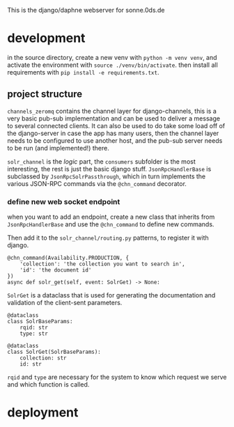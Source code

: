 This is the django/daphne webserver for sonne.0ds.de

# development

in the source directory, create a new venv with `python -m venv venv`, and activate the environment with `source ./venv/bin/activate`.
then install all requirements with `pip install -e requirements.txt`.

## project structure

`channels_zeromq` contains the channel layer for django-channels, this is a very basic pub-sub implementation and can be used to deliver a message to several connected clients.
It can also be used to do take some load off of the django-server in case the app has many users, then the channel layer needs to be configured to use another host, and the pub-sub server needs to be run (and implemented!) there.

`solr_channel` is the *logic* part, the `consumers` subfolder is the most interesting, the rest is just the basic django stuff.
`JsonRpcHandlerBase` is subclassed by `JsonRpcSolrPassthrough`, which in turn implements the various JSON-RPC commands via the `@chn_command` decorator.

### define new web socket endpoint

when you want to add an endpoint, create a new class that inherits from `JsonRpcHandlerBase` and use the `@chn_command` to define new commands.

Then add it to the `solr_channel/routing.py` patterns, to register it with django.

```python3
@chn_command(Availability.PRODUCTION, {
    'collection': 'the collection you want to search in',
    'id': 'the document id'
})
async def solr_get(self, event: SolrGet) -> None:
```

`SolrGet` is a dataclass that is used for generating the documentation and validation of the client-sent parameters.

```python3
@dataclass
class SolrBaseParams:
    rqid: str
    type: str

@dataclass
class SolrGet(SolrBaseParams):
    collection: str
    id: str
```

`rqid` and `type` are necessary for the system to know which request we serve and which function is called.


# deployment


